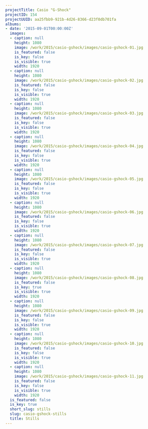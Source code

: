 ```yaml
---
projectTitle: Casio "G-Shock"
projectID: 154
projectUUID: aa25fbb9-921b-4d26-8366-d23f0db701fa
albums:
- date: '2015-09-01T00:00:00Z'
  images:
  - caption: null
    height: 1080
    image: /work/2015/casio-gshock/images/casio-gshock-01.jpg
    is_featured: false
    is_key: false
    is_visible: true
    width: 1920
  - caption: null
    height: 1080
    image: /work/2015/casio-gshock/images/casio-gshock-02.jpg
    is_featured: false
    is_key: false
    is_visible: true
    width: 1920
  - caption: null
    height: 1080
    image: /work/2015/casio-gshock/images/casio-gshock-03.jpg
    is_featured: false
    is_key: false
    is_visible: true
    width: 1920
  - caption: null
    height: 1080
    image: /work/2015/casio-gshock/images/casio-gshock-04.jpg
    is_featured: false
    is_key: false
    is_visible: true
    width: 1920
  - caption: null
    height: 1080
    image: /work/2015/casio-gshock/images/casio-gshock-05.jpg
    is_featured: false
    is_key: false
    is_visible: true
    width: 1920
  - caption: null
    height: 1080
    image: /work/2015/casio-gshock/images/casio-gshock-06.jpg
    is_featured: false
    is_key: false
    is_visible: true
    width: 1920
  - caption: null
    height: 1080
    image: /work/2015/casio-gshock/images/casio-gshock-07.jpg
    is_featured: false
    is_key: false
    is_visible: true
    width: 1920
  - caption: null
    height: 1080
    image: /work/2015/casio-gshock/images/casio-gshock-08.jpg
    is_featured: false
    is_key: true
    is_visible: true
    width: 1920
  - caption: null
    height: 1080
    image: /work/2015/casio-gshock/images/casio-gshock-09.jpg
    is_featured: false
    is_key: false
    is_visible: true
    width: 1920
  - caption: null
    height: 1080
    image: /work/2015/casio-gshock/images/casio-gshock-10.jpg
    is_featured: false
    is_key: false
    is_visible: true
    width: 1920
  - caption: null
    height: 1080
    image: /work/2015/casio-gshock/images/casio-gshock-11.jpg
    is_featured: false
    is_key: false
    is_visible: true
    width: 1920
  is_featured: false
  is_key: true
  short_slug: stills
  slug: casio-gshock-stills
  title: Stills
---
```

